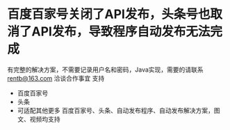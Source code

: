 # 百度百家号关闭了API发布，头条号也取消了API发布，导致程序自动发布无法完成
有完整的解决方案，不需要记录用户名和密码，Java实现，需要的请联系 rentb@163.com 洽谈合作事宜 支持
 - 百度百家号
 - 头条
 - 可适配其他更多
百度百家号、头条、自动发布程序、自动发布解决方案，图文、视频均支持
